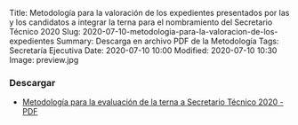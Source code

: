 Title: Metodología para la valoración de los expedientes presentados por las y los candidatos a integrar la terna para el nombramiento del Secretario Técnico 2020
Slug: 2020-07-10-metodologia-para-la-valoracion-de-los-expedientes
Summary: Descarga en archivo PDF de la Metodología
Tags: Secretaría Ejecutiva
Date: 2020-07-10 10:00
Modified: 2020-07-10 10:30
Image: preview.jpg


### Descargar

* [Metodología para la evaluación de la terna a Secretario Técnico 2020 - PDF](metodologia-para-evaluacion-de-la-terna-2020.pdf)
